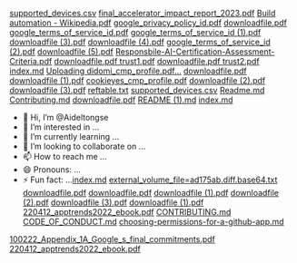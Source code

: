 [supported_devices.csv](https://github.com/Aideltongse/Aideltongse/files/15384175/supported_devices.csv)
[final_accelerator_impact_report_2023.pdf](https://github.com/Aideltongse/Aideltongse/files/15384174/final_accelerator_impact_report_2023.pdf)
[Build automation - Wikipedia.pdf](https://github.com/Aideltongse/Aideltongse/files/15384173/Build.automation.-.Wikipedia.pdf)
[google_privacy_policy_id.pdf](https://github.com/Aideltongse/Aideltongse/files/15384172/google_privacy_policy_id.pdf)
[downloadfile.pdf](https://github.com/Aideltongse/Aideltongse/files/15384171/downloadfile.pdf)
[google_terms_of_service_id.pdf](https://github.com/Aideltongse/Aideltongse/files/15384170/google_terms_of_service_id.pdf)
[google_terms_of_service_id (1).pdf](https://github.com/Aideltongse/Aideltongse/files/15384169/google_terms_of_service_id.1.pdf)
[downloadfile (3).pdf](https://github.com/Aideltongse/Aideltongse/files/15384168/downloadfile.3.pdf)
[downloadfile (4).pdf](https://github.com/Aideltongse/Aideltongse/files/15384167/downloadfile.4.pdf)
[google_terms_of_service_id (2).pdf](https://github.com/Aideltongse/Aideltongse/files/15384166/google_terms_of_service_id.2.pdf)
[downloadfile (5).pdf](https://github.com/Aideltongse/Aideltongse/files/15384165/downloadfile.5.pdf)
[Responsbile-AI-Certification-Assessment-Criteria.pdf](https://github.com/Aideltongse/Aideltongse/files/15384164/Responsbile-AI-Certification-Assessment-Criteria.pdf)
[downloadfile.pdf trust1.pdf](https://github.com/Aideltongse/Aideltongse/files/15384163/downloadfile.pdf.trust1.pdf)
[downloadfile.pdf trust2.pdf](https://github.com/Aideltongse/Aideltongse/files/15384161/downloadfile.pdf.trust2.pdf)
[index.md](https://github.com/Aideltongse/Aideltongse/files/15384159/index.md)
[Uploading didomi_cmp_profile.pdf…]()
[downloadfile.pdf](https://github.com/Aideltongse/Aideltongse/files/15241807/downloadfile.pdf)
[downloadfile (1).pdf](https://github.com/Aideltongse/Aideltongse/files/15241805/downloadfile.1.pdf)
[cookieyes_cmp_profile.pdf](https://github.com/Aideltongse/Aideltongse/files/15241804/cookieyes_cmp_profile.pdf)
[downloadfile (2).pdf](https://github.com/Aideltongse/Aideltongse/files/15241803/downloadfile.2.pdf)
[downloadfile (3).pdf](https://github.com/Aideltongse/Aideltongse/files/15241802/downloadfile.3.pdf)
[reftable.txt](https://github.com/Aideltongse/Aideltongse/files/15241801/reftable.txt)
[supported_devices.csv](https://github.com/Aideltongse/Aideltongse/files/15241799/supported_devices.csv)
[Readme.md](https://github.com/Aideltongse/Aideltongse/files/15241798/Readme.md)
[Contributing.md](https://github.com/Aideltongse/Aideltongse/files/15241797/Contributing.md)
[downloadfile.pdf](https://github.com/Aideltongse/Aideltongse/files/15241796/downloadfile.pdf)
[README (1).md](https://github.com/Aideltongse/Aideltongse/files/15241794/README.1.md)
[index.md](https://github.com/Aideltongse/Aideltongse/files/14313749/index.md)
- 👋 Hi, I’m @Aideltongse
- 👀 I’m interested in ...
- 🌱 I’m currently learning ...
- 💞️ I’m looking to collaborate on ...
- 📫 How to reach me ...
- 😄 Pronouns: ...
- ⚡ Fun fact: ...[index.md](https://github.com/Aideltongse/Aideltongse/files/15283354/index.md)
[external_volume_file=ad175ab.diff.base64.txt](https://github.com/Aideltongse/Aideltongse/files/15283353/external_volume_file.ad175ab.diff.base64.txt)
[downloadfile.pdf](https://github.com/Aideltongse/Aideltongse/files/15283352/downloadfile.pdf)
[downloadfile.pdf](https://github.com/Aideltongse/Aideltongse/files/15283350/downloadfile.pdf)
[downloadfile (1).pdf](https://github.com/Aideltongse/Aideltongse/files/15283349/downloadfile.1.pdf)
[downloadfile (2).pdf](https://github.com/Aideltongse/Aideltongse/files/15283348/downloadfile.2.pdf)
[downloadfile (3).pdf](https://github.com/Aideltongse/Aideltongse/files/15283347/downloadfile.3.pdf)
[downloadfile (1).pdf](https://github.com/Aideltongse/Aideltongse/files/15283346/downloadfile.1.pdf)
[220412_apptrends2022_ebook.pdf](https://github.com/Aideltongse/Aideltongse/files/15283345/220412_apptrends2022_ebook.pdf)
[CONTRIBUTING.md](https://github.com/Aideltongse/Aideltongse/files/15283344/CONTRIBUTING.md)
[CODE_OF_CONDUCT.md](https://github.com/Aideltongse/Aideltongse/files/15283343/CODE_OF_CONDUCT.md)
[choosing-permissions-for-a-github-app.md](https://github.com/Aideltongse/Aideltongse/files/15283342/choosing-permissions-for-a-github-app.md)

<!---
Aideltongse/Aideltongse is a ✨ special ✨ repository because its `README.md` (this file) appears on your GitHub profile.
You can click the Preview link to take a look at your changes.
--->
[100222_Appendix_1A_Google_s_final_commitments.pdf](https://github.com/Aideltongse/Aideltongse/files/15283340/100222_Appendix_1A_Google_s_final_commitments.pdf)
[220412_apptrends2022_ebook.pdf](https://github.com/Aideltongse/Aideltongse/files/15283339/220412_apptrends2022_ebook.pdf)
